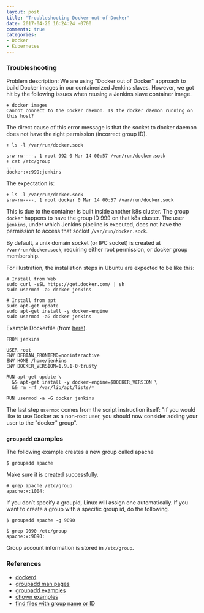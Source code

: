 ```yaml
---
layout: post
title: "Troubleshooting Docker-out-of-Docker"
date: 2017-04-26 16:24:24 -0700
comments: true
categories: 
- Docker
- Kubernetes
---
```


### Troubleshooting

Problem description: We are using "Docker out of Docker" approach to build Docker images in our containerized Jenkins slaves.
However, we got hit by the following issues when reusing a Jenkins slave container image.

``` plain Error message when running Docker
+ docker images
Cannot connect to the Docker daemon. Is the docker daemon running on this host?
```

The direct cause of this error message is that the socket to docker daemon does not have the right permission (incorrect group ID).
 
``` plain Show GID of 
+ ls -l /var/run/docker.sock
 
srw-rw----. 1 root 992 0 Mar 14 00:57 /var/run/docker.sock
+ cat /etc/group
...
docker:x:999:jenkins
```

The expectation is:
```
+ ls -l /var/run/docker.sock
srw-rw----. 1 root docker 0 Mar 14 00:57 /var/run/docker.sock
```

This is due to the container is built inside another k8s cluster. 
The group `docker` happens to have the group ID 999 on that k8s cluster.
The user `jenkins`, under which Jenkins pipeline is executed, does not have the permission to access that socket `/var/run/docker.sock`.

By default, a unix domain socket (or IPC socket) is created at `/var/run/docker.sock`, requiring either root permission, or docker group membership.

For illustration, the installation steps in Ubuntu are expected to be like this:

```
# Install from Web
sudo curl -sSL https://get.docker.com/ | sh
sudo usermod -aG docker jenkins

# Install from apt
sudo apt-get update
sudo apt-get install -y docker-engine
sudo usermod -aG docker jenkins
```

Example Dockerfile (from [here](http://stackoverflow.com/questions/31466812/access-docker-sock-from-inside-a-container)).
``` plain Dockerfile
FROM jenkins

USER root
ENV DEBIAN_FRONTEND=noninteractive
ENV HOME /home/jenkins
ENV DOCKER_VERSION=1.9.1-0~trusty

RUN apt-get update \
  && apt-get install -y docker-engine=$DOCKER_VERSION \
  && rm -rf /var/lib/apt/lists/*

RUN usermod -a -G docker jenkins
```

The last step `usermod` comes from the script instruction itself: "If you would like to use Docker as a non-root user, you should now consider adding your user to the "docker" group".


### `groupadd` examples

The following example creates a new group called apache

```
$ groupadd apache
```

Make sure it is created successfully.

```
# grep apache /etc/group
apache:x:1004:
```

If you don’t specify a groupid, Linux will assign one automatically.
If you want to create a group with a specific group id, do the following.

```
$ groupadd apache -g 9090

$ grep 9090 /etc/group
apache:x:9090:
```

Group account information is stored in `/etc/group`.

### References

* [dockerd](https://docs.docker.com/engine/reference/commandline/dockerd/)
* [groupadd man pages](https://linux.die.net/man/8/groupadd)
* [groupadd examples](http://linux.101hacks.com/unix/groupadd/)
* [chown examples](http://www.thegeekstuff.com/2012/06/chown-examples/)
* [find files with group name or ID](https://www.unixtutorial.org/2008/06/find-files-which-belong-to-a-user-or-unix-group/)
